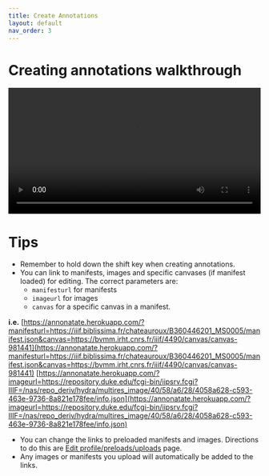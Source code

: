 ```yaml
---
title: Create Annotations
layout: default
nav_order: 3
---
```



# Creating annotations walkthrough

<video id="video" controls preload="metadata" width="100%">
   <source src="{{site.baseurl}}/videos/creating_annotations.mp4" type="video/mp4">
   <track label="English" kind="subtitles" srclang="en" src="{{site.baseurl}}/videos/creating_annotations.vtt" default>
</video>

# Tips
* Remember to hold down the shift key when creating annotations.
* You can link to manifests, images and specific canvases (if manifest loaded) for editing. The correct parameters are:
   *  `manifesturl` for manifests
   *  `imageurl` for images
   *  `canvas` for a specific canvas in a manifest.


**i.e.** 
[https://annonatate.herokuapp.com/?manifesturl=https://iiif.biblissima.fr/chateauroux/B360446201_MS0005/manifest.json&canvas=https://bvmm.irht.cnrs.fr/iiif/4490/canvas/canvas-981441](https://annonatate.herokuapp.com/?manifesturl=https://iiif.biblissima.fr/chateauroux/B360446201_MS0005/manifest.json&canvas=https://bvmm.irht.cnrs.fr/iiif/4490/canvas/canvas-981441)
[https://annonatate.herokuapp.com/?imageurl=https://repository.duke.edu/fcgi-bin/iipsrv.fcgi?IIIF=/nas/repo_deriv/hydra/multires_image/40/58/a6/28/4058a628-c593-463e-9736-8a821e178fee/info.json](https://annonatate.herokuapp.com/?imageurl=https://repository.duke.edu/fcgi-bin/iipsrv.fcgi?IIIF=/nas/repo_deriv/hydra/multires_image/40/58/a6/28/4058a628-c593-463e-9736-8a821e178fee/info.json)


* You can change the links to preloaded manifests and images. Directions to do this are [Edit profile/preloads/uploads]({{site.baseurl}}/profile) page.
* Any images or manifests you upload will automatically be added to the links.
